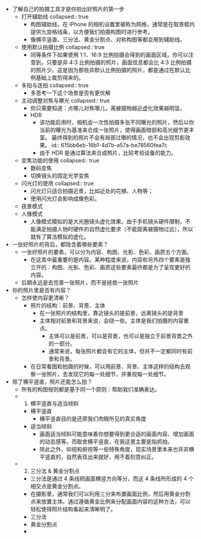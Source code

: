 - 了解自己的拍摄工具才是你拍出好照片的第一步
	- 打开辅助线
	  collapsed:: true
		- 构图辅助线，在 iPhone 的相机设置里被称为网格，通常是在取景框内提供九宫格线条，以方便我们拍摄构图时进行参考。
		- 像横平竖直、三分法、黄金分割点、对称构图等都会用到辅助线。
	- 使用默认拍摄比例
	  collapsed:: true
		- 同等条件下如果使用 1:1、16:9 比例拍摄会得到的画面区域，你可以注意到，只要是非 4:3 比例拍摄的照片，画面信息都会比 4:3 比例拍摄的照片少。这是因为那些非默认比例拍摄的照片，都是通过在默认比例基础上裁剪得来的。
	- 多拍与连拍
	  collapsed:: true
		- 多思考一下这个场景是否有更优解
	- 主动调整对焦与曝光
	  collapsed:: true
		- 你只需要知道：点哪儿对焦哪儿，离被摄物越近虚化效果越明显。
		- HDR
			- 该功能启用时，相机会一次性拍摄多张不同曝光的照片，然后以你当前的曝光为基准来合成一张照片，使得画面暗部和高光细节更丰富。 最终得到的照片不会有局部过曝的情况，也不会出现剪影效果。
			  id:: 615bb6eb-16b1-4d7b-a57a-be78560fea7c
			- 由于 HDR 是通过算法来合成照片，比较考验设备的能力。
	- 变焦功能的使用
	  collapsed:: true
		- 数码变焦
		- 切换镜头的固定光学变焦
	- 闪光灯的使用
	  collapsed:: true
		- 闪光灯只适合拍摄近景，比如近处的花植、人物等；
		- 使用闪光灯会影响成像色彩。
	- 夜景模式
	- 人像模式
		- 人像模式模拟的是大光圈镜头虚化效果。由于手机镜头硬件限制，不能满足拍摄人物时硬件的自然虚化要求（不能距离被摄物过远），所以就有了算法模拟的虚化。
- 一张好照片的背后，都隐含着哪些要素？
	- 一张好照片的要素，可以分为内容、构图、光影、色彩、画质五个方面。
		- 在这其中最重要的是内容。某种程度来说，内容和另外四个要素是独立开的：构图、光影、色彩、画质这些要素最终都是为了呈现更好的内容。
	- 后期永远是去完善一张照片，而不是拯救一张照片
- 你的照片里是否有内容？
	- 怎样使内容更清晰？
		- 照片的结构：前景、背景、主体
			- 在一张照片的结构里，靠近镜头的是前景，远离镜头的是背景
			- 主体相对前景和背景来说，会绕一些。主体是我们拍摄的内容重点。
				- 主体可以是前景，可以是背景，也可以是独立于前景背景之外的一部分。
				- 通常来说，每张照片都会有它的主体，但并不一定都同时有前景和背景。
		- 在日常看图和拍摄的时候，可以用前景、背景、主体这样的结构去观察一张照片，去发现它的每一处细节，并重视每一处细节。
- 除了横平竖直，照片还能怎么拍？
	- 所有的构图规则都是基于同一个原则：帮助我们准确表达。
	-
	  1. 横平竖直与适当倾斜
		- 横平竖直
			- 横平竖直目的是还原我们肉眼所见的真实角度
		- 适当倾斜
			- 画面适当倾斜可能意味着你想要得到更合适的画面内容、增加画面的动态感等。而取舍横平竖直，在我这里主要是指抓拍。
			- 除此之外，仰视和俯视等一些特殊角度，现实场景里本来也并非横平竖直的，自然表现出来就好，用不着刻意纠正。
	-
	  2. 三分法 & 黄金分割点
		- 三分法是通过 4 条线把画面横竖方向等分，而这 4 条线所形成的 4 个相交点是黄金分割点。
		- 在摄影里，通常我们可以利用三分来布置画面比例，然后用黄金分割点来放置主体。通过遵循黄金比例来分配画面内容的这种方法，可以轻松使得照片结构看起来清晰明了。
		- 三分法
		- 黄金分割点
		-